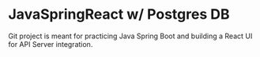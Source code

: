 # JavaSpringReact w/ Postgres DB
Git project is meant for practicing Java Spring Boot and building a React UI for API Server integration.